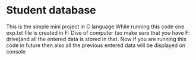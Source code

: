 # Student database 
This is the simple mini project in C language 
While running this code one exp.txt file is created in F: Dive of computer (so make sure that you have F: drive)and all the entered data is stored in that.
Now if you are running this code in future then also all the previous entered data will be displayed on console
